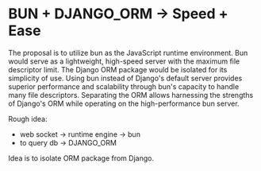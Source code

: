 # BUN + DJANGO_ORM -> Speed + Ease

The proposal is to utilize bun as the JavaScript runtime environment. Bun would serve as a lightweight, high-speed server with the maximum file descriptor limit. The Django ORM package would be isolated for its simplicity of use. Using bun instead of Django's default server provides superior performance and scalability through bun's capacity to handle many file descriptors. Separating the ORM allows harnessing the strengths of Django's ORM while operating on the high-performance bun server.

Rough idea:

 - web socket -> runtime engine -> bun
 - to query db -> DJANGO_ORM

Idea is to isolate ORM package from Django.
